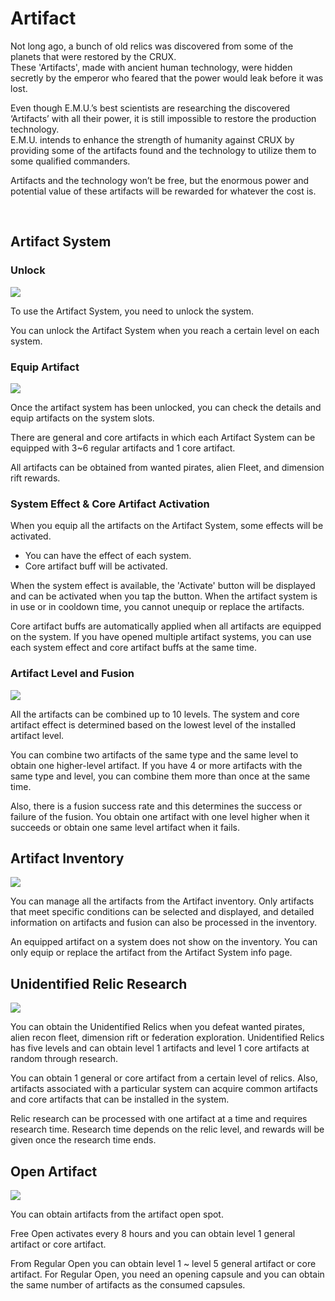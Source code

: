 # Artifact

Not long ago, a bunch of old relics was discovered from some of the planets that were restored by the CRUX.<br>
These 'Artifacts', made with ancient human technology, were hidden secretly by the emperor who feared that the power would leak before it was lost.<br>

Even though E.M.U.’s best scientists are researching the discovered ‘Artifacts’ with all their power, it is still impossible to restore the production technology.<br>
E.M.U. intends to enhance the strength of humanity against CRUX by providing some of the artifacts found and the technology to utilize them to some qualified commanders.<br>

Artifacts and the technology won’t be free, but the enormous power and potential value of these artifacts will be rewarded for whatever the cost is.<br>


<br>

## Artifact System


### Unlock

![](http://astrokings.s3.amazonaws.com/html/img/help/1400_01.jpg)

To use the Artifact System, you need to unlock the system.

You can unlock the Artifact System when you reach a certain level on each system.<br>

### Equip Artifact

![](http://astrokings.s3.amazonaws.com/html/img/help/1400_02.jpg)

Once the artifact system has been unlocked, you can check the details and equip artifacts on the system slots.

There are general and core artifacts in which each Artifact System can be equipped with 3~6 regular artifacts and 1 core artifact.<br>

All artifacts can be obtained from wanted pirates, alien Fleet, and dimension rift rewards.<br>

### System Effect & Core Artifact Activation

When you equip all the artifacts on the Artifact System, some effects will be activated.
- You can have the effect of each system.
- Core artifact buff will be activated.

When the system effect is available, the 'Activate' button will be displayed and can be activated when you tap the button.
When the artifact system is in use or in cooldown time, you cannot unequip or replace the artifacts.<br>


Core artifact buffs are automatically applied when all artifacts are equipped on the system.
If you have opened multiple artifact systems, you can use each system effect and core artifact buffs at the same time.<br>


### Artifact Level and Fusion

![](http://astrokings.s3.amazonaws.com/html/img/help/1400_03.jpg)

All the artifacts can be combined up to 10 levels. 
The system and core artifact effect is determined based on the lowest level of the installed artifact level.<br>

You can combine two artifacts of the same type and the same level to obtain one higher-level artifact.
If you have 4 or more artifacts with the same type and level, you can combine them more than once at the same time.<br>

Also, there is a fusion success rate and this determines the success or failure of the fusion.
You obtain one artifact with one level higher when it succeeds or obtain one same level artifact when it fails.<br>


## Artifact Inventory

![](http://astrokings.s3.amazonaws.com/html/img/help/1400_04.jpg)

You can manage all the artifacts from the Artifact inventory.
Only artifacts that meet specific conditions can be selected and displayed, and detailed information on artifacts and fusion can also be processed in the inventory.<br>

An equipped artifact on a system does not show on the inventory.
You can only equip or replace the artifact from the Artifact System info page.<br>


## Unidentified Relic Research

![](http://astrokings.s3.amazonaws.com/html/img/help/1400_05.jpg)

You can obtain the Unidentified Relics when you defeat wanted pirates, alien recon fleet, dimension rift or federation exploration. 
Unidentified Relics has five levels and can obtain level 1 artifacts and level 1 core artifacts at random through research.<br> 

You can obtain 1 general or core artifact from a certain level of relics.
Also, artifacts associated with a particular system can acquire common artifacts and core artifacts that can be installed in the system.<br>

Relic research can be processed with one artifact at a time and requires research time. 
Research time depends on the relic level, and rewards will be given once the research time ends.<br> 


## Open Artifact

![](http://astrokings.s3.amazonaws.com/html/img/help/1400_06.jpg)

You can obtain artifacts from the artifact open spot.<br>

Free Open activates every 8 hours and you can obtain level 1 general artifact or core artifact.<br>

From Regular Open you can obtain level 1 ~ level 5 general artifact or core artifact.
For Regular Open, you need an opening capsule and you can obtain the same number of artifacts as the consumed capsules.<br>
